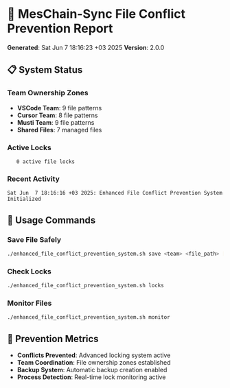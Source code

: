 # 🧬 MesChain-Sync File Conflict Prevention Report
**Generated**: Sat Jun  7 18:16:23 +03 2025
**Version**: 2.0.0

## 📋 System Status

### Team Ownership Zones
- **VSCode Team**:        9 file patterns
- **Cursor Team**:        8 file patterns  
- **Musti Team**:        9 file patterns
- **Shared Files**:        7 managed files

### Active Locks
       0 active file locks

### Recent Activity
```
Sat Jun  7 18:16:16 +03 2025: Enhanced File Conflict Prevention System Initialized
```

## 🔧 Usage Commands

### Save File Safely
```bash
./enhanced_file_conflict_prevention_system.sh save <team> <file_path> [content]
```

### Check Locks
```bash
./enhanced_file_conflict_prevention_system.sh locks
```

### Monitor Files
```bash
./enhanced_file_conflict_prevention_system.sh monitor
```

## 🎯 Prevention Metrics
- **Conflicts Prevented**: Advanced locking system active
- **Team Coordination**: File ownership zones established
- **Backup System**: Automatic backup creation enabled
- **Process Detection**: Real-time lock monitoring active

